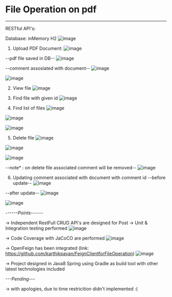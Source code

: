 # File Operation on pdf
--------------------------------

 RESTful API's:
 
 Database: inMemory H2
 ![image](https://user-images.githubusercontent.com/10458982/194951210-986dd5d4-c45c-4134-8315-22fe2fd1d4c0.png)


1. Upload PDF Document:
![image](https://user-images.githubusercontent.com/10458982/194950954-6c3a53a0-79cf-48eb-995c-af87df40529f.png)

--pdf file saved in DB--
![image](https://user-images.githubusercontent.com/10458982/194951379-3625a239-c496-49c3-b2f9-a9bcfdf8b205.png)

--comment assosiated with document--
![image](https://user-images.githubusercontent.com/10458982/194951529-1b13a18c-bdd7-488e-aa11-0c98adbf0f34.png)

![image](https://user-images.githubusercontent.com/10458982/194951971-52a37c6e-b2a6-4e72-810d-adacd55a768d.png)


2. View file 
![image](https://user-images.githubusercontent.com/10458982/194951732-f8a07fc6-33cf-424e-bad8-865c84df1746.png)

3. Find file with given id
![image](https://user-images.githubusercontent.com/10458982/194951836-fa25f5d2-1acd-427a-b7d9-9e0ac6ec823c.png)

4. Find list of files
![image](https://user-images.githubusercontent.com/10458982/194952377-8a8012a4-2867-442b-8715-0ce3dda31a46.png)

![image](https://user-images.githubusercontent.com/10458982/194952408-a3247fde-b88a-4291-9eb8-d09377972525.png)

![image](https://user-images.githubusercontent.com/10458982/194952454-9657b0d1-9eca-473c-852d-c01cc174e27b.png)

5. Delete file 
![image](https://user-images.githubusercontent.com/10458982/194952599-133033a0-abc3-4d94-9f2f-2de36619c032.png)

![image](https://user-images.githubusercontent.com/10458982/194952642-f919ec66-ce29-457c-b040-0e025cf6f76f.png)

![image](https://user-images.githubusercontent.com/10458982/194952736-4b713c0e-959b-4e8b-adc9-aadc1d25e27b.png)

--note* : on delete file associated comment will be removed--
![image](https://user-images.githubusercontent.com/10458982/194952880-470339c0-0b3d-4e80-8561-e6f536386b41.png)

6. Updating comment associated with document with comment id
--before update--
![image](https://user-images.githubusercontent.com/10458982/194953443-dfb9b9d0-fe87-40c4-b34b-d2f54e832015.png)

--after update--
![image](https://user-images.githubusercontent.com/10458982/194953554-8b724995-968b-49df-8a7e-9d45e64c18ee.png)

![image](https://user-images.githubusercontent.com/10458982/194953680-cb11de2f-afbd-437e-8f67-8517985da290.png)


*------Points------*

-> Independent RestFull CRUD API's are designed for Post
-> Unit & Integration testing performed
![image](https://user-images.githubusercontent.com/10458982/194954058-8527ea8a-595c-4e65-81b1-4c971ead9a7c.png)

-> Code Coverage with JaCoCO are performed
![image](https://user-images.githubusercontent.com/10458982/194954258-26348722-e72a-4ff3-bc83-c6457135ed2a.png)

-> OpenFeign has been integrated (link: https://github.com/karthikpavan/FeignClientforFileOperation)
![image](https://user-images.githubusercontent.com/10458982/194954803-bb434c0c-6904-462c-bae8-7f8c8c03dc24.png)


-> Project designed in Java8 Spring using Gradle as build tool with other latest technologies included

*---Pending---*

->  with apologies, due to time restricition didn't implemented :( 







